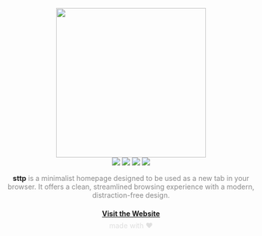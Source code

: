 <p align="center">
    <a href="https://github.com/mdxv/sttp/">
        <img src="https://i.imgur.com/FGINGep.png" width="300">
    </a>
    <br>
    <a href="https://vitejs.dev/"><img src="https://img.shields.io/badge/Vite-646CFF.svg?style=flat&logo=vite&logoColor=white"></a>
    <a href="https://react.dev/"><img src="https://img.shields.io/badge/React-20232a.svg?style=flat&logo=react&logoColor=61DAFB"></a>
    <a href="https://zod.dev/"><img src="https://img.shields.io/badge/Zod-3B72FF.svg?style=flat&logo=zod&logoColor=white"></a>
    <a href="https://pages.github.com/"><img src="https://img.shields.io/badge/github%20pages-121013?style=flat&logo=github&logoColor=white"></a>
    <br>
    <p align="center">
      <b style="opacity: 1;">sttp</b>
      <span style="opacity: 0.5;">is a minimalist homepage designed to be used as a new tab in your browser. It offers a clean, streamlined browsing experience with a modern, distraction-free design.<span>
     </p>
    <h4 align="center">
      <a href="https://filipelperes.github.io/sttp/">Visit the Website</a>
    </h4>
</p>

<p align="center" style="font-size: .88rem; opacity: 0.7; color: #D4D4D4; margin-top: -0.7rem;">
    made with ❤️
</p>